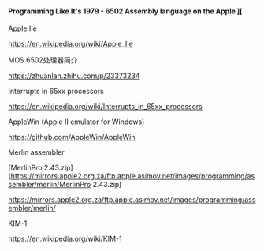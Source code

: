 #### Programming Like It's 1979 - 6502 Assembly language on the Apple ][

Apple IIe

https://en.wikipedia.org/wiki/Apple_IIe

MOS 6502处理器简介

https://zhuanlan.zhihu.com/p/23373234

Interrupts in 65xx processors

https://en.wikipedia.org/wiki/Interrupts_in_65xx_processors

AppleWin (Apple II emulator for Windows)

https://github.com/AppleWin/AppleWin

Merlin assembler

[MerlinPro 2.43.zip](https://mirrors.apple2.org.za/ftp.apple.asimov.net/images/programming/assembler/merlin/MerlinPro 2.43.zip)

https://mirrors.apple2.org.za/ftp.apple.asimov.net/images/programming/assembler/merlin/

KIM-1

https://en.wikipedia.org/wiki/KIM-1

